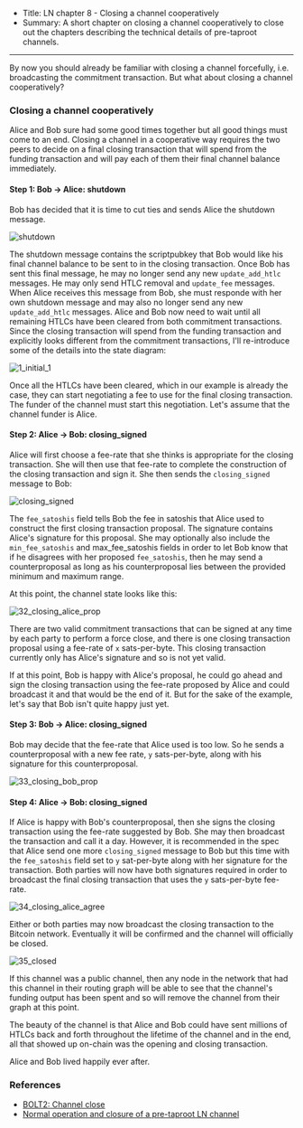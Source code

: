 - Title: LN chapter 8 - Closing a channel cooperatively
- Summary: A short chapter on closing a channel cooperatively to close out the chapters describing the technical details of pre-taproot channels. 

---

By now you should already be familiar with closing a channel forcefully, i.e. broadcasting the commitment transaction. But what about closing a channel cooperatively?

### Closing a channel cooperatively

Alice and Bob sure had some good times together but all good things must come to an end. Closing a channel in a cooperative way requires the two peers to decide on a final closing transaction that will spend from the funding transaction and will pay each of them their final channel balance immediately.

#### Step 1: Bob -> Alice: shutdown

Bob has decided that it is time to cut ties and sends Alice the shutdown message.

![shutdown](https://cdn.satellite.earth/c426f513d9ee71c22851c630a785342bcde0da7657817a766f51ad779b235271.png)

The shutdown message contains the scriptpubkey that Bob would like his final channel balance to be sent to in the closing transaction. Once Bob has sent this final message, he may no longer send any new `update_add_htlc` messages. He may only send HTLC removal and `update_fee` messages. When Alice receives this message from Bob, she must responde with her own shutdown message and may also no longer send any new `update_add_htlc` messages. Alice and Bob now need to wait until all remaining HTLCs have been cleared from both commitment transactions. Since the closing transaction will spend from the funding transaction and explicitly looks different from the commitment transactions, I'll re-introduce some of the details into the state diagram:

![1_initial_1](https://cdn.satellite.earth/96ea96228ee4ba11199405503b1ad5e0c3c07e913bafd7b0217f0b35197d14d1.png)

Once all the HTLCs have been cleared, which in our example is already the case, they can start negotiating a fee to use for the final closing transaction. The funder of the channel must start this negotiation. Let's assume that the channel funder is Alice. 

#### Step 2: Alice -> Bob: closing_signed

Alice will first choose a fee-rate that she thinks is appropriate for the closing transaction. She will then use that fee-rate to complete the construction of the closing transaction and sign it. She then sends the `closing_signed` message to Bob: 

![closing_signed](https://cdn.satellite.earth/d2163f54634661a04d0bf6b48253893ca793c32cee962bdb26f0a0a6255f3b8c.png)

The `fee_satoshis` field tells Bob the fee in satoshis that Alice used to construct the first closing transaction proposal. The signature contains Alice's signature for this proposal. She may optionally also include the `min_fee_satoshis` and max_fee_satoshis fields in order to let Bob know that if he disagrees with her proposed `fee_satoshis`, then he may send a counterproposal as long as his counterproposal lies between the provided minimum and maximum range. 

At this point, the channel state looks like this:

![32_closing_alice_prop](https://cdn.satellite.earth/362b08699664bc07019932d815081b9dd4656f4219b668e6c4f77569048d7a09.png)

There are two valid commitment transactions that can be signed at any time by each party to perform a force close, and there is one closing transaction proposal using a fee-rate of `x` sats-per-byte. This closing transaction currently only has Alice's signature and so is not yet valid. 

If at this point, Bob is happy with Alice's proposal, he could go ahead and sign the closing transaction using the fee-rate proposed by Alice and could broadcast it and that would be the end of it. But for the sake of the example, let's say that Bob isn't quite happy just yet.

#### Step 3: Bob -> Alice: closing_signed

Bob may decide that the fee-rate that Alice used is too low. So he sends a counterproposal with a new fee rate, `y` sats-per-byte, along with his signature for this counterproposal. 

![33_closing_bob_prop](https://cdn.satellite.earth/5fc6c7973fda63eb972347d82302d0ec5cb6ee095ce32d5af7ecc7122a626dd8.png)

#### Step 4: Alice -> Bob: closing_signed

If Alice is happy with Bob's counterproposal, then she signs the closing transaction using the fee-rate suggested by Bob. She may then broadcast the transaction and call it a day. However, it is recommended in the spec that Alice send one more `closing_signed` message to Bob but this time with the `fee_satoshis` field set to `y` sat-per-byte along with her signature for the transaction. Both parties will now have both signatures required in order to broadcast the final closing transaction that uses the `y` sats-per-byte fee-rate. 

![34_closing_alice_agree](https://cdn.satellite.earth/660b1dfa2d15557f189c74a9be25ddf722f2e5094709a93c81c85d0114d53813.png)

Either or both parties may now broadcast the closing transaction to the Bitcoin network. Eventually it will be confirmed and the channel will officially be closed. 

![35_closed](https://cdn.satellite.earth/9277334bc72854e910ca6154ea2a05098ebc085e9484dbe209984d25a0f1db1c.png)

If this channel was a public channel, then any node in the network that had this channel in their routing graph will be able to see that the channel's funding output has been spent and so will remove the channel from their graph at this point. 

The beauty of the channel is that Alice and Bob could have sent millions of HTLCs back and forth throughout the lifetime of the channel and in the end, all that showed up on-chain was the opening and closing transaction. 

Alice and Bob lived happily ever after.

### References

- [BOLT2: Channel close](https://github.com/lightning/bolts/blob/master/02-peer-protocol.md#channel-close)
- [Normal operation and closure of a pre-taproot LN channel](https://ellemouton.com/posts/normal-operation-pre-taproot/)
